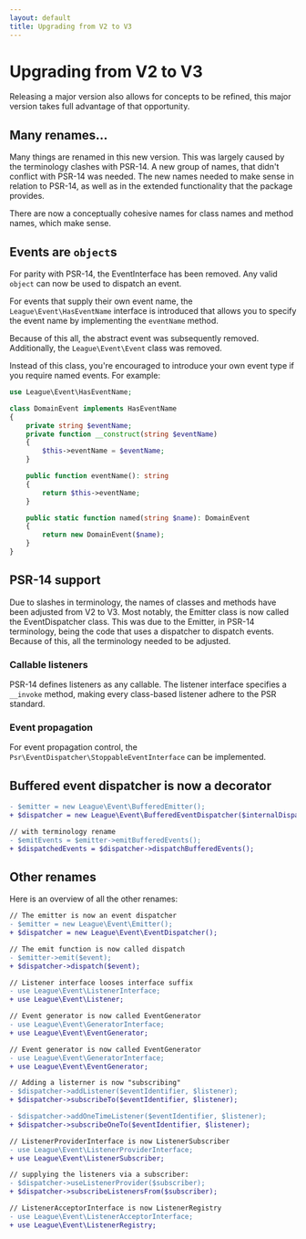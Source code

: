 ```yaml
---
layout: default
title: Upgrading from V2 to V3
---
```


# Upgrading from V2 to V3

Releasing a major version also allows for concepts to be refined,
this major version takes full advantage of that opportunity.

## Many renames...

Many things are renamed in this new version. This was largely caused
by the terminology clashes with PSR-14. A new group of names, that
didn't conflict with PSR-14 was needed. The new names needed to make
sense in relation to PSR-14, as well as in the extended functionality
that the package provides.

There are now a conceptually cohesive names for class names and method
names, which make sense.

## Events are `object`s

For parity with PSR-14, the EventInterface has been removed. Any valid
`object` can now be used to dispatch an event.

For events that supply their own event name, the `League\Event\HasEventName`
interface is introduced that allows you to specify the event name by
implementing the `eventName` method.

Because of this all, the abstract event was subsequently removed. Additionally,
the `League\Event\Event` class was removed.

Instead of this class, you're encouraged to introduce your own event type if
you require named events. For example:

```php
use League\Event\HasEventName;

class DomainEvent implements HasEventName
{
    private string $eventName;
    private function __construct(string $eventName)
    {
        $this->eventName = $eventName;
    }

    public function eventName(): string
    {
        return $this->eventName;
    }

    public static function named(string $name): DomainEvent
    {
        return new DomainEvent($name);
    }
}
```

## PSR-14 support

Due to slashes in terminology, the names of classes and methods have
been adjusted from V2 to V3. Most notably, the Emitter class
is now called the EventDispatcher class. This was due to the Emitter,
in PSR-14 terminology, being the code that uses a dispatcher to dispatch
events. Because of this, all the terminology needed to be adjusted.

### Callable listeners

PSR-14 defines listeners as any callable. The listener interface specifies
a `__invoke` method, making every class-based listener adhere to the PSR
standard.

### Event propagation

For event propagation control, the `Psr\EventDispatcher\StoppableEventInterface`
can be implemented.

## Buffered event dispatcher is now a decorator

```diff
- $emitter = new League\Event\BufferedEmitter();
+ $dispatcher = new League\Event\BufferedEventDispatcher($internalDispatcher);

// with terminology rename
- $emitEvents = $emitter->emitBufferedEvents();
+ $dispatchedEvents = $dispatcher->dispatchBufferedEvents();
```

## Other renames

Here is an overview of all the other renames:

```diff
// The emitter is now an event dispatcher
- $emitter = new League\Event\Emitter();
+ $dispatcher = new League\Event\EventDispatcher();

// The emit function is now called dispatch
- $emitter->emit($event);
+ $dispatcher->dispatch($event);

// Listener interface looses interface suffix
- use League\Event\ListenerInterface;
+ use League\Event\Listener;

// Event generator is now called EventGenerator
- use League\Event\GeneratorInterface;
+ use League\Event\EventGenerator;

// Event generator is now called EventGenerator
- use League\Event\GeneratorInterface;
+ use League\Event\EventGenerator;

// Adding a listerner is now "subscribing"
- $dispatcher->addListener($eventIdentifier, $listener);
+ $dispatcher->subscribeTo($eventIdentifier, $listener);

- $dispatcher->addOneTimeListener($eventIdentifier, $listener);
+ $dispatcher->subscribeOneTo($eventIdentifier, $listener);

// ListenerProviderInterface is now ListenerSubscriber
- use League\Event\ListenerProviderInterface;
+ use League\Event\ListenerSubscriber;

// supplying the listeners via a subscriber:
- $dispatcher->useListenerProvider($subscriber);
+ $dispatcher->subscribeListenersFrom($subscriber);

// ListenerAcceptorInterface is now ListenerRegistry
- use League\Event\ListenerAcceptorInterface;
+ use League\Event\ListenerRegistry;
```
